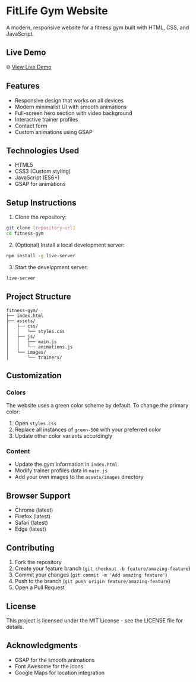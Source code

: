 # FitLife Gym Website

A modern, responsive website for a fitness gym built with HTML, CSS, and JavaScript.

## Live Demo

🌐 [View Live Demo](https://anastasiiadonchenko.github.io/fitness-gym/)

## Features

- Responsive design that works on all devices
- Modern minimalist UI with smooth animations
- Full-screen hero section with video background
- Interactive trainer profiles
- Contact form
- Custom animations using GSAP

## Technologies Used

- HTML5
- CSS3 (Custom styling)
- JavaScript (ES6+)
- GSAP for animations

## Setup Instructions

1. Clone the repository:
```bash
git clone [repository-url]
cd fitness-gym
```

2. (Optional) Install a local development server:
```bash
npm install -g live-server
```

3. Start the development server:
```bash
live-server
```

## Project Structure

```
fitness-gym/
├── index.html
├── assets/
│   ├── css/
│   │   └── styles.css
│   ├── js/
│   │   ├── main.js
│   │   └── animations.js
│   └── images/
│       └── trainers/
```

## Customization

### Colors
The website uses a green color scheme by default. To change the primary color:
1. Open `styles.css`
2. Replace all instances of `green-500` with your preferred color
3. Update other color variants accordingly

### Content
- Update the gym information in `index.html`
- Modify trainer profiles data in `main.js`
- Add your own images to the `assets/images` directory

## Browser Support

- Chrome (latest)
- Firefox (latest)
- Safari (latest)
- Edge (latest)

## Contributing

1. Fork the repository
2. Create your feature branch (`git checkout -b feature/amazing-feature`)
3. Commit your changes (`git commit -m 'Add amazing feature'`)
4. Push to the branch (`git push origin feature/amazing-feature`)
5. Open a Pull Request

## License

This project is licensed under the MIT License - see the LICENSE file for details.

## Acknowledgments

- GSAP for the smooth animations
- Font Awesome for the icons
- Google Maps for location integration
